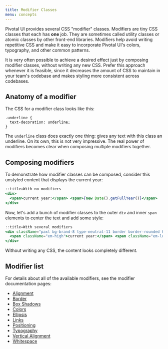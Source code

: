 ```yaml
---
title: Modifier Classes
menu: concepts
---
```


Pivotal UI provides several CSS "modifier" classes. Modifiers are tiny CSS classes that each has **one** job. They are sometimes called utility classes or atomic classes by other front-end libraries. Modifiers help avoid writing repetitive CSS and make it easy to incorporate Pivotal UI's colors, typography, and other common patterns.

It is very often possible to achieve a desired effect just by composing modifier classes, without writing any new CSS. Prefer this approach whenever it is feasible, since it decreases the amount of CSS to maintain in your team's codebase and makes styling more consistent across codebases.

## Anatomy of a modifier

The CSS for a modifier class looks like this:

```
.underline {
  text-decoration: underline;
}
```

The `underline` class does exactly one thing: gives any text with this class an underline. On its own, this is not very impressive. The real power of modifiers becomes clear when composing multiple modifiers together.

## Composing modifiers

To demonstrate how modifier classes can be composed, consider this unstyled content that displays the current year:

```jsx
::title=With no modifiers
<div>
  <span>current year:</span> <span>{new Date().getFullYear()}</span>
</div>
```

Now, let's add a bunch of modifier classes to the outer `div` and inner `span` elements to center the text and add some style:

```jsx
::title=With several modifiers
<div className="paxl bg-brand-8 type-neutral-11 border border-rounded h2 txt-c">
  <span className="em-high">current year:</span> <span className="em-low">{new Date().getFullYear()}</span>
</div>
```

Without writing any CSS, the content looks completely different.

## Modifier list

For details about all of the available modifiers, see the modifier documentation pages:

- [Alignment](/alignment)
- [Border](/border)
- [Box Shadows](/box-shadows)
- [Colors](/colors)
- [Ellipsis](/ellipsis)
- [Links](/links)
- [Positioning](/positioning)
- [Typography](/typography)
- [Vertical Alignment](/vertical-alignment)
- [Whitespace](/whitespace)